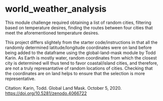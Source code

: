 # world_weather_analysis

This module challenge required obtaining a list of random cities, filtering based on temperature desires, finding the routes between four cities that meet the aforementioned temperature desires. 

This project differs slightely from the starter code/instructions in that all the randomly determined latitude/longitude coordinates were on land before being added to the dataframe using the global-land-mask module by Todd Karin. As Earth is mostly water, random coordinates from which the closest city is determined will thus tend to favor coastal/island cities, and therefore, are not a truly represantative of random locations of cities. Checking that the coordinates are on land helps to ensure that the selection is more representative. 

Citation:
Karin, Todd. Global Land Mask. October 5, 2020. https://doi.org/10.5281/zenodo.4066722
